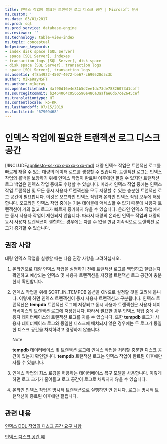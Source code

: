 ```yaml
---
title: 인덱스 작업에 필요한 트랜잭션 로그 디스크 공간 | Microsoft 문서
ms.custom: ''
ms.date: 03/01/2017
ms.prod: sql
ms.prod_service: database-engine
ms.reviewer: ''
ms.technology: table-view-index
ms.topic: conceptual
helpviewer_keywords:
- index disk space [SQL Server]
- space [SQL Server], indexes
- transaction logs [SQL Server], disk space
- disk space [SQL Server], transaction logs
- space [SQL Server], transaction logs
ms.assetid: 4f8a4922-4507-4072-be67-c690528d5c3b
author: MikeRayMSFT
ms.author: mikeray
ms.openlocfilehash: 4af90d16e4e81b5d2ee1dc73de78826073d1cbff
ms.sourcegitcommit: b2464064c0566590e486a3aafae6d67ce2645cef
ms.translationtype: HT
ms.contentlocale: ko-KR
ms.lasthandoff: 07/15/2019
ms.locfileid: "67909468"
---
```

# <a name="transaction-log-disk-space-for-index-operations"></a>인덱스 작업에 필요한 트랜잭션 로그 디스크 공간
[!INCLUDE[appliesto-ss-xxxx-xxxx-xxx-md](../../includes/appliesto-ss-xxxx-xxxx-xxx-md.md)]
  대량 인덱스 작업은 트랜잭션 로그를 빠르게 채울 수 있는 대량의 데이터 로드를 생성할 수 있습니다. 트랜잭션 로그는 인덱스 작업의 롤백을 보장하기 위해 인덱스 작업이 완료된 이후에만 잘릴 수 있지만 트랜잭션 로그 백업은 인덱스 작업 중에도 수행할 수 있습니다. 따라서 인덱스 작업 중에는 인덱스 작업 트랜잭션 및 모든 동시 사용자 트랜잭션을 모두 저장할 수 있는 충분한 트랜잭션 로그 공간이 필요합니다. 이것은 오프라인 인덱스 작업과 온라인 인덱스 작업 모두에 해당합니다. 오프라인 인덱스 작업 중에는 기본 테이블에 액세스할 수 없기 때문에 사용자 트랜잭션이 거의 없고 로그가 빠르게 증가하지 않을 수 있습니다. 온라인 인덱스 작업에서는 동시 사용자 작업이 제한되지 않습니다. 따라서 대량의 온라인 인덱스 작업과 대량의 동시 사용자 트랜잭션이 결합하는 경우에는 자를 수 없을 만큼 지속적으로 트랜잭션 로그가 증가할 수 있습니다.  
  
## <a name="recommendations"></a>권장 사항  
 대량 인덱스 작업을 실행할 때는 다음 권장 사항을 고려하십시오.  
  
1.  온라인으로 대량 인덱스 작업을 실행하기 전에 트랜잭션 로그를 백업하고 잘랐는지 확인하고 예상되는 인덱스 및 사용자 트랜잭션을 저장할 트랜잭션 로그 공간이 충분한지 확인합니다.  
  
2.  인덱스 작업을 위해 SORT_IN_TEMPDB 옵션을 ON으로 설정할 것을 고려해 봅니다. 이렇게 하면 인덱스 트랜잭션이 동시 사용자 트랜잭션과 구분됩니다. 인덱스 트랜잭션은 **tempdb** 트랜잭션 로그에 저장되고 동시 사용자 트랜잭션은 사용자 데이터베이스의 트랜잭션 로그에 저장됩니다. 따라서 필요한 경우 인덱스 작업 중에 사용자 데이터베이스의 트랜잭션 로그를 자를 수 있습니다. 또한 **tempdb** 로그가 사용자 데이터베이스 로그와 동일한 디스크에 배치되지 않은 경우에는 두 로그가 동일한 디스크 공간을 차지하려고 경쟁하지 않습니다.  
  
    > [!NOTE]  
    >  **tempdb** 데이터베이스 및 트랜잭션 로그에 인덱스 작업을 처리할 충분한 디스크 공간이 있는지 확인합니다. **tempdb** 트랜잭션 로그는 인덱스 작업이 완료된 이후에만 자를 수 있습니다.  
  
3.  인덱스 작업의 최소 로깅을 허용하는 데이터베이스 복구 모델을 사용합니다. 이렇게 하면 로그 크기가 줄어들고 로그 공간이 로그로 채워지지 않을 수 있습니다.  
  
4.  온라인 인덱스 작업은 명시적 트랜잭션으로 실행하면 안 됩니다. 로그는 명시적 트랜잭션이 종료된 이후에만 잘립니다.  
  
## <a name="related-content"></a>관련 내용  
 [인덱스 DDL 작업의 디스크 공간 요구 사항](../../relational-databases/indexes/disk-space-requirements-for-index-ddl-operations.md)  
  
 [인덱스 디스크 공간 예](../../relational-databases/indexes/index-disk-space-example.md)  
  
  
